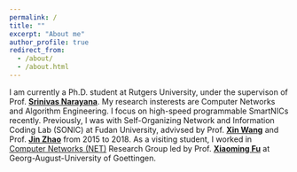 ```yaml
---
permalink: /
title: ""
excerpt: "About me"
author_profile: true
redirect_from: 
  - /about/
  - /about.html
---
```


I am currently a Ph.D. student at Rutgers University, under the supervison of Prof. [**Srinivas Narayana**](<https://www.cs.rutgers.edu/~sn624/>). My research insterests are Computer Networks and Algorithm Engineering. I focus on high-speed programmable SmartNICs recently. Previously, I was with Self-Organizing Network and Information Coding Lab (SONIC) at Fudan University, advivsed by Prof. [**Xin Wang**](<http://homepage.fudan.edu.cn/xinw2013/home/>) and Prof. [**Jin Zhao**](<http://homepage.fudan.edu.cn/jzhao/en/>) from 2015 to 2018. As a visiting student, I worked in  [Computer Networks (NET)](<http://www.net.informatik.uni-goettingen.de/>) Research Group led by Prof. [**Xiaoming Fu**](<https://user.informatik.uni-goettingen.de/~fu/>) at Georg-August-University of Goettingen.
